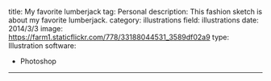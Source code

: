 title: My favorite lumberjack
tag: Personal
description: This fashion sketch is about my favorite lumberjack.
category: illustrations
field: illustrations
date: 2014/3/3
image: https://farm1.staticflickr.com/778/33188044531_3589df02a9
type: Illustration
software:
- Photoshop
---

